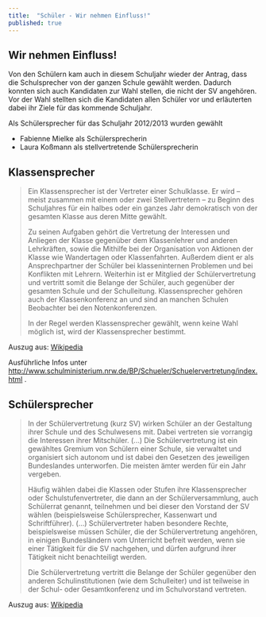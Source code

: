 ```yaml
---
title:  "Schüler - Wir nehmen Einfluss!"
published: true
---
```


## Wir nehmen Einfluss!

Von den Schülern kam auch in diesem Schuljahr wieder der Antrag, dass die Schulsprecher von der ganzen Schule gewählt werden. Dadurch konnten sich auch Kandidaten zur Wahl stellen, die nicht der SV angehören. Vor der Wahl stellten sich die Kandidaten allen Schüler vor und erläuterten dabei ihr Ziele für das kommende Schuljahr. 

Als Schülersprecher für das Schuljahr 2012/2013 wurden gewählt

- Fabienne Mielke als Schülersprecherin
- Laura Koßmann als stellvertretende Schülersprecherin

## Klassensprecher

>	Ein Klassensprecher ist der Vertreter einer Schulklasse. Er wird – meist zusammen mit einem oder zwei Stellvertretern – zu Beginn des Schuljahres für ein halbes oder ein ganzes Jahr demokratisch von der gesamten Klasse aus deren Mitte gewählt. 
>
>	Zu seinen Aufgaben gehört die Vertretung der Interessen und Anliegen der Klasse gegenüber dem Klassenlehrer und anderen Lehrkräften, sowie die Mithilfe bei der Organisation von Aktionen der Klasse wie Wandertagen oder Klassenfahrten. Außerdem dient er als Ansprechpartner der Schüler bei klasseninternen Problemen und bei Konflikten mit Lehrern. Weiterhin ist er Mitglied der Schülervertretung und vertritt somit die Belange der Schüler, auch gegenüber der gesamten Schule und der Schulleitung. Klassensprecher gehören auch der Klassenkonferenz an und sind an manchen Schulen Beobachter bei den Notenkonferenzen.
>
>	In der Regel werden Klassensprecher gewählt, wenn keine Wahl möglich ist, wird der Klassensprecher bestimmt.

Auszug aus: [Wikipedia](http://de.wikipedia.org/wiki/Klassensprecher)

Ausführliche Infos unter http://www.schulministerium.nrw.de/BP/Schueler/Schuelervertretung/index.html .


## Schülersprecher

>	In der Schülervertretung (kurz SV) wirken Schüler an der Gestaltung ihrer Schule und des Schulwesens mit. Dabei vertreten sie vorrangig die Interessen ihrer Mitschüler. (...) Die Schülervertretung ist ein gewähltes Gremium von Schülern einer Schule, sie verwaltet und organisiert sich autonom und ist dabei den Gesetzen des jeweiligen Bundeslandes unterworfen. Die meisten ämter werden für ein Jahr vergeben.
>
>	Häufig wählen dabei die Klassen oder Stufen ihre Klassensprecher oder Schulstufenvertreter, die dann an der Schülerversammlung, auch Schülerrat genannt, teilnehmen und bei dieser den Vorstand der SV wählen (beispielsweise Schülersprecher, Kassenwart und Schriftführer). (...) Schülervertreter haben besondere Rechte, beispielsweise müssen Schüler, die der Schülervertretung angehören, in einigen Bundesländern vom Unterricht befreit werden, wenn sie einer Tätigkeit für die SV nachgehen, und dürfen aufgrund ihrer Tätigkeit nicht benachteiligt werden.
>
>	Die Schülervertretung vertritt die Belange der Schüler gegenüber den anderen Schulinstitutionen (wie dem Schulleiter) und ist teilweise in der Schul- oder Gesamtkonferenz und im Schulvorstand vertreten.
	
Auszug aus: [Wikipedia](http://de.wikipedia.org/wiki/Sch%C3%BClersprecher)

